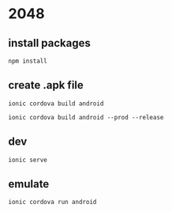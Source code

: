 # 2048

## install packages
`npm install`

## create .apk file
`ionic cordova build android`

`ionic cordova build android --prod --release`

## dev
`ionic serve`

## emulate
`ionic cordova run android`
